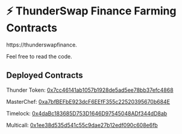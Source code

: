 # ⚡ ThunderSwap Finance Farming Contracts

https://thunderswapfinance.

Feel free to read the code.

## Deployed Contracts

Thunder Token: [0x7cc46141ab1057b1928de5ad5ee78bb37efc4868](https://bscscan.com/token/0x7cc46141ab1057b1928de5ad5ee78bb37efc4868)

MasterChef: [0xa7bfBEFbE923dcF6EEfF355c22520395670b684E](https://bscscan.com/address/0xa7bfBEFbE923dcF6EEfF355c22520395670b684E)

Timelock: [0x4daBc183685D753D1646D97545048ADf344dD8ab](https://bscscan.com/address/0x4daBc183685D753D1646D97545048ADf344dD8ab)

Multicall: [0x1ee38d535d541c55c9dae27b12edf090c608e6fb](https://bscscan.com/address/0x1ee38d535d541c55c9dae27b12edf090c608e6fb)
